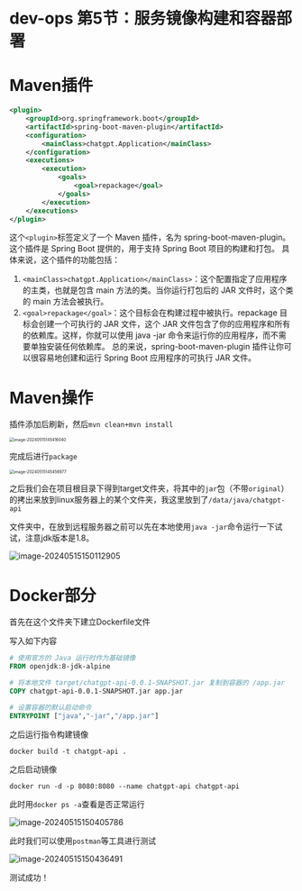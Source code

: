 # dev-ops 第5节：服务镜像构建和容器部署

# Maven插件

```xml
<plugin>
    <groupId>org.springframework.boot</groupId>
    <artifactId>spring-boot-maven-plugin</artifactId>
    <configuration>
        <mainClass>chatgpt.Application</mainClass>
    </configuration>
    <executions>
        <execution>
            <goals>
                <goal>repackage</goal>
            </goals>
        </execution>
    </executions>
</plugin>
```

这个` <plugin> `标签定义了一个 Maven 插件，名为 spring-boot-maven-plugin。这个插件是 Spring Boot 提供的，用于支持 Spring Boot 项目的构建和打包。  具体来说，这个插件的功能包括： 

1. `<mainClass>chatgpt.Application</mainClass>`：这个配置指定了应用程序的主类，也就是包含 main 方法的类。当你运行打包后的 JAR 文件时，这个类的 main 方法会被执行。 
2. `<goal>repackage</goal>`：这个目标会在构建过程中被执行。repackage 目标会创建一个可执行的 JAR 文件，这个 JAR 文件包含了你的应用程序和所有的依赖库。这样，你就可以使用 java -jar 命令来运行你的应用程序，而不需要单独安装任何依赖库。 
   总的来说，spring-boot-maven-plugin 插件让你可以很容易地创建和运行 Spring Boot 应用程序的可执行 JAR 文件。

# Maven操作

插件添加后刷新，然后`mvn clean+mvn install`

<img src="https://wwhds-markdown-image.oss-cn-beijing.aliyuncs.com/image-20240515145416040.png" alt="image-20240515145416040" style="zoom:50%;" />

完成后进行`package`

<img src="https://wwhds-markdown-image.oss-cn-beijing.aliyuncs.com/image-20240515145456977.png" alt="image-20240515145456977" style="zoom: 50%;" />

之后我们会在项目根目录下得到target文件夹，将其中的`jar`包（不带`original`）的拷出来放到linux服务器上的某个文件夹，我这里放到了`/data/java/chatgpt-api`

文件夹中，在放到远程服务器之前可以先在本地使用`java -jar`命令运行一下试试，注意jdk版本是1.8。

![image-20240515150112905](https://wwhds-markdown-image.oss-cn-beijing.aliyuncs.com/image-20240515150112905.png)

# Docker部分

首先在这个文件夹下建立Dockerfile文件

写入如下内容

```dockerfile
# 使用官方的 Java 运行时作为基础镜像
FROM openjdk:8-jdk-alpine

# 将本地文件 target/chatgpt-api-0.0.1-SNAPSHOT.jar 复制到容器的 /app.jar
COPY chatgpt-api-0.0.1-SNAPSHOT.jar app.jar

# 设置容器的默认启动命令
ENTRYPOINT ["java","-jar","/app.jar"]
```

之后运行指令构建镜像

```shell
docker build -t chatgpt-api .
```

之后启动镜像

```shell
docker run -d -p 8080:8080 --name chatgpt-api chatgpt-api
```

此时用`docker ps -a`查看是否正常运行

![image-20240515150405786](https://wwhds-markdown-image.oss-cn-beijing.aliyuncs.com/image-20240515150405786.png)

此时我们可以使用`postman`等工具进行测试

![image-20240515150436491](https://wwhds-markdown-image.oss-cn-beijing.aliyuncs.com/image-20240515150436491.png)

测试成功！

